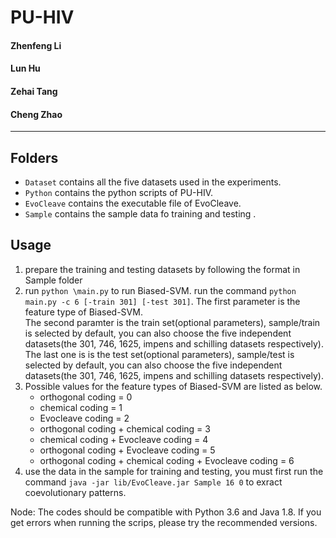 # PU-HIV

#### Zhenfeng Li
#### Lun Hu
#### Zehai Tang
#### Cheng Zhao
------
## Folders
- `Dataset` contains all the five datasets used in the experiments.
- `Python` contains the python scripts of PU-HIV.
- `EvoCleave` contains the executable file of EvoCleave.
- `Sample` contains the sample data fo training and testing .


## Usage
1. prepare the training and testing datasets by following the format in Sample folder
2. run `python \main.py` to run Biased-SVM. run the command `python main.py -c 6 [-train 301] [-test 301]`.
   The first parameter is the feature type of Biased-SVM.  
   The second paramter is the train set(optional parameters), sample/train is selected by default, you can also choose the five independent datasets(the 301, 746, 1625, impens and schilling datasets respectively).  
   The last one is is the test set(optional parameters), sample/test is selected by default, you can also choose the five independent datasets(the 301, 746, 1625, impens and schilling datasets respectively).
3. Possible values for the feature types of Biased-SVM are listed as below.
   - orthogonal coding = 0
   - chemical coding = 1
   - Evocleave coding = 2
   - orthogonal coding + chemical coding = 3
   - chemical coding + Evocleave coding = 4
   - orthogonal coding + Evocleave coding = 5
   - orthogonal coding + chemical coding + Evocleave coding = 6
4. use the data in the sample for training and testing, you must first run the command `java -jar lib/EvoCleave.jar Sample 16 0` to exract coevolutionary patterns.

Node: The codes should be compatible with Python 3.6 and Java 1.8. If you get errors when running the scrips, please try the recommended versions.
